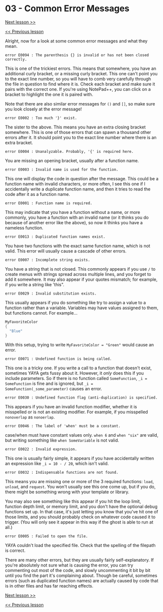 # 03 - Common Error Messages

[Next lesson >>]()

[<< Previous lesson]()

Alright, now for a look at some common error messages and what they mean.

```
error E0094 : The parenthesis {} is invalid or has not been closed correctly.
```

This is one of the trickiest errors. This means that somewhere, you have an additional curly bracket, or a missing curly bracket. This one can't point you to the exact line number, so you will have to comb very carefully through the file in question to find where it is. Check each bracket and make sure it pairs with the correct one. If you're using NotePad++, you can click on a bracket to highlight the one it is paired with.

Note that there are also similar error messages for `()` and `[]`, so make sure you look closely at the error message!

```
error E0002 : Too much '}' exist.
```

The sister to the above. This means you have an extra closing bracket somewhere. This is one of those errors that can spawn a thousand other errors after it. It should point you to the exact line number where there is an extra bracket.

```
error E0004 : Unanalyzable. Probably, '{' is required here.
```

You are missing an opening bracket, usually after a function name.

```
error E0003 : Invalid name is used for the function.
```

This one will display the code in question after the message. This could be a function name with invalid characters, or more often, I see this one if I accidentally write a duplicate function name, and then it tries to read the code after it as a function name.

```
error E0001 : Function name is required.
```

This may indicate that you have a function without a name, or more commonly, you have a function with an invalid name (or it thinks you do because of another error like the above), so now it thinks you have a nameless function.

```
error E0013 : Duplicated function names exist.
```

You have two functions with the exact same function name, which is not valid. This error will usually cause a cascade of other errors.

```
error E0007 : Incomplete string exists.
```

You have a string that is not closed. This commonly appears if you use `/` to create menus with strings spread across multiple lines, and you forget to add it somewhere. It may also appear if your quotes mismatch; for example, if you write a string like 'this".

```
error E0029 : Invalid substitution exists.
```

This usually appears if you do something like try to assign a value to a function rather than a variable. Variables may have values assigned to them, but functions cannot. For example...

```c
MyFavoriteColor
{
  "Blue"
}
```

With this setup, trying to write `MyFavoriteColor = "Green"` would cause an error.

```
error E0071 : Undefined function is being called.
```

This one is a tricky one. If you write a call to a function that doesn't exist, sometimes YAYA gets fussy about it. However, it *only* does this if you include parameters. So if there is no function called `SomeFunction`, `_i = SomeFunction` is fine and is ignored, but `_i = SomeFunction(_some_parameter)` causes an error.

```
error E0030 : Undefined function flag (anti-duplication) is specified.
```

This appears if you have an invalid function modifier, whether it is misspelled or is not an existing modifier. For example, if you misspelled `nonoverlap` as `nonoerlap`.

```
error E0046 : The label of 'when' must be a constant.
```

case/when must have constant values only. `when 6` and `when "six"` are valid, but writing something like `when SomeVariable` is not valid.

```
error E0022 : Invalid expression.
```

This one is usually fairly simple, it appears if you have accidentally written an expression like `_i = 10 - / 20`, which isn't valid.

```
error E0032 : Indispensable functions are not found.
```

This means you are missing one or more of the 3 required functions: `load`, `unload`, and `request`. You won't usually see this one come up, but if you do, there might be something wrong with your template or library.

You may also see something like this appear if you hit the loop limit, function depth limit, or memory limit, and you don't have the optional debug functions set up. In that case, it's just letting you know that you've hit one of those limits, and you should probably check on whatever code caused it to trigger. (You will only see it appear in this way if the ghost is able to run at all.)

```
error E0005 : Failed to open the file.
```

YAYA couldn't load the specified file. Check that the spelling of the filepath is correct.


There are many other errors, but they are usually fairly self-explanatory. If you're absolutely not sure what is causing the error, you can try commenting out most of the code, and slowly uncommenting it bit by bit until you find the part it's complaining about. Though be careful, sometimes errors (such as duplicated function names) are actually caused by code that is in other files and has far reaching effects.

[Next lesson >>]()

[<< Previous lesson]()